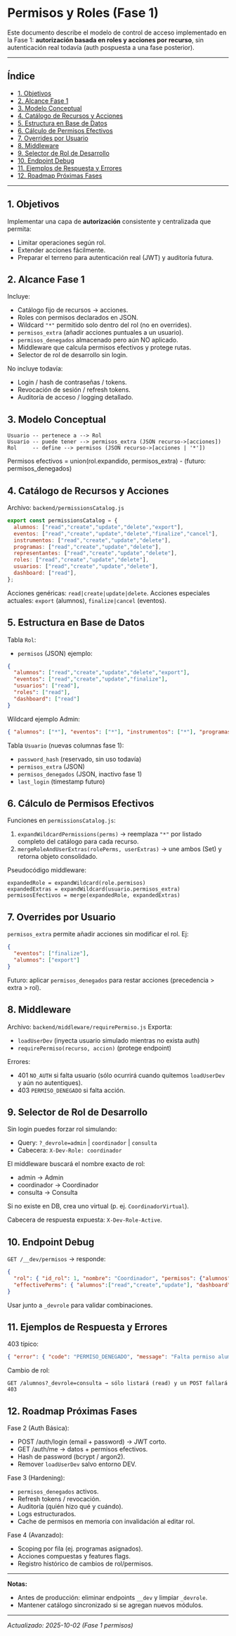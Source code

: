 # Permisos y Roles (Fase 1)

Este documento describe el modelo de control de acceso implementado en la Fase 1: **autorización basada en roles y acciones por recurso**, sin autenticación real todavía (auth pospuesta a una fase posterior).

---
## Índice
- [1. Objetivos](#1-objetivos)
- [2. Alcance Fase 1](#2-alcance-fase-1)
- [3. Modelo Conceptual](#3-modelo-conceptual)
- [4. Catálogo de Recursos y Acciones](#4-catálogo-de-recursos-y-acciones)
- [5. Estructura en Base de Datos](#5-estructura-en-base-de-datos)
- [6. Cálculo de Permisos Efectivos](#6-cálculo-de-permisos-efectivos)
- [7. Overrides por Usuario](#7-overrides-por-usuario)
- [8. Middleware](#8-middleware)
- [9. Selector de Rol de Desarrollo](#9-selector-de-rol-de-desarrollo)
- [10. Endpoint Debug](#10-endpoint-debug)
- [11. Ejemplos de Respuesta y Errores](#11-ejemplos-de-respuesta-y-errores)
- [12. Roadmap Próximas Fases](#12-roadmap-próximas-fases)

---
## 1. Objetivos
Implementar una capa de **autorización** consistente y centralizada que permita:
- Limitar operaciones según rol.
- Extender acciones fácilmente.
- Preparar el terreno para autenticación real (JWT) y auditoría futura.

## 2. Alcance Fase 1
Incluye:
- Catálogo fijo de recursos → acciones.
- Roles con permisos declarados en JSON.
- Wildcard `"*"` permitido solo dentro del rol (no en overrides).
- `permisos_extra` (añadir acciones puntuales a un usuario).
- `permisos_denegados` almacenado pero aún NO aplicado.
- Middleware que calcula permisos efectivos y protege rutas.
- Selector de rol de desarrollo sin login.

No incluye todavía:
- Login / hash de contraseñas / tokens.
- Revocación de sesión / refresh tokens.
- Auditoría de acceso / logging detallado.

## 3. Modelo Conceptual
```
Usuario -- pertenece a --> Rol
Usuario -- puede tener --> permisos_extra (JSON recurso->[acciones])
Rol     -- define --> permisos (JSON recurso->[acciones | '*'])
```
Permisos efectivos = union(rol.expandido, permisos_extra) - (futuro: permisos_denegados)

## 4. Catálogo de Recursos y Acciones
Archivo: `backend/permissionsCatalog.js`
```js
export const permissionsCatalog = {
  alumnos: ["read","create","update","delete","export"],
  eventos: ["read","create","update","delete","finalize","cancel"],
  instrumentos: ["read","create","update","delete"],
  programas: ["read","create","update","delete"],
  representantes: ["read","create","update","delete"],
  roles: ["read","create","update","delete"],
  usuarios: ["read","create","update","delete"],
  dashboard: ["read"],
};
```
Acciones genéricas: `read|create|update|delete`. Acciones especiales actuales: `export` (alumnos), `finalize|cancel` (eventos).

## 5. Estructura en Base de Datos
Tabla `Rol`:
- `permisos` (JSON) ejemplo:
```json
{
  "alumnos": ["read","create","update","delete","export"],
  "eventos": ["read","create","update","finalize"],
  "usuarios": ["read"],
  "roles": ["read"],
  "dashboard": ["read"]
}
```
Wildcard ejemplo Admin:
```json
{ "alumnos": ["*"], "eventos": ["*"], "instrumentos": ["*"], "programas": ["*"], "representantes": ["*"], "roles": ["*"], "usuarios": ["*"], "dashboard": ["*"] }
```

Tabla `Usuario` (nuevas columnas fase 1):
- `password_hash` (reservado, sin uso todavía)
- `permisos_extra` (JSON)
- `permisos_denegados` (JSON, inactivo fase 1)
- `last_login` (timestamp futuro)

## 6. Cálculo de Permisos Efectivos
Funciones en `permissionsCatalog.js`:
1. `expandWildcardPermissions(perms)` → reemplaza `"*"` por listado completo del catálogo para cada recurso.
2. `mergeRoleAndUserExtras(rolePerms, userExtras)` → une ambos (Set) y retorna objeto consolidado.

Pseudocódigo middleware:
```
expandedRole = expandWildcard(role.permisos)
expandedExtras = expandWildcard(usuario.permisos_extra)
permisosEfectivos = merge(expandedRole, expandedExtras)
```

## 7. Overrides por Usuario
`permisos_extra` permite añadir acciones sin modificar el rol. Ej:
```json
{
  "eventos": ["finalize"],
  "alumnos": ["export"]
}
```
Futuro: aplicar `permisos_denegados` para restar acciones (precedencia > extra > rol).

## 8. Middleware
Archivo: `backend/middleware/requirePermiso.js`
Exporta:
- `loadUserDev` (inyecta usuario simulado mientras no exista auth)
- `requirePermiso(recurso, accion)` (protege endpoint)

Errores:
- 401 `NO_AUTH` si falta usuario (sólo ocurrirá cuando quitemos `loadUserDev` y aún no autentiques).
- 403 `PERMISO_DENEGADO` si falta acción.

## 9. Selector de Rol de Desarrollo
Sin login puedes forzar rol simulando:
- Query: `?_devrole=admin` | `coordinador` | `consulta`
- Cabecera: `X-Dev-Role: coordinador`

El middleware buscará el nombre exacto de rol:
- admin → Admin
- coordinador → Coordinador
- consulta → Consulta

Si no existe en DB, crea uno virtual (p. ej. `CoordinadorVirtual`).

Cabecera de respuesta expuesta: `X-Dev-Role-Active`.

## 10. Endpoint Debug
`GET /__dev/permisos` → responde:
```json
{
  "rol": { "id_rol": 1, "nombre": "Coordinador", "permisos": {"alumnos":["read","create","update"]} },
  "effectivePerms": { "alumnos":["read","create","update"], "dashboard":["read"] }
}
```
Usar junto a `_devrole` para validar combinaciones.

## 11. Ejemplos de Respuesta y Errores
403 típico:
```json
{ "error": { "code": "PERMISO_DENEGADO", "message": "Falta permiso alumnos.delete" } }
```
Cambio de rol:
```
GET /alumnos?_devrole=consulta → sólo listará (read) y un POST fallará 403
```

## 12. Roadmap Próximas Fases
Fase 2 (Auth Básica):
- POST /auth/login (email + password) → JWT corto.
- GET /auth/me → datos + permisos efectivos.
- Hash de password (bcrypt / argon2).
- Remover `loadUserDev` salvo entorno DEV.

Fase 3 (Hardening):
- `permisos_denegados` activos.
- Refresh tokens / revocación.
- Auditoría (quién hizo qué y cuándo).
- Logs estructurados.
- Cache de permisos en memoria con invalidación al editar rol.

Fase 4 (Avanzado):
- Scoping por fila (ej. programas asignados).
- Acciones compuestas y features flags.
- Registro histórico de cambios de rol/permisos.

---
**Notas:**
- Antes de producción: eliminar endpoints `__dev` y limpiar `_devrole`.
- Mantener catálogo sincronizado si se agregan nuevos módulos.

---
*Actualizado: 2025-10-02 (Fase 1 permisos)*
